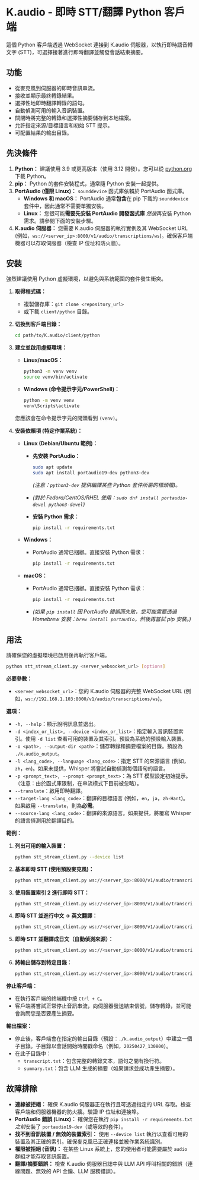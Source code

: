 # K.audio - 即時 STT/翻譯 Python 客戶端

這個 Python 客戶端透過 WebSocket 連接到 K.audio 伺服器，以執行即時語音轉文字 (STT)，可選擇接著進行即時翻譯並觸發會話結束摘要。

## 功能

* 從麥克風到伺服器的即時音訊串流。
* 接收並顯示最終轉錄結果。
* 選擇性地即時翻譯轉錄的語句。
* 自動偵測可用的輸入音訊裝置。
* 關閉時將完整的轉錄和選擇性摘要儲存到本地檔案。
* 允許指定來源/目標語言和初始 STT 提示。
* 可配置結果的輸出目錄。

## 先決條件

1.  **Python：** 建議使用 3.9 或更高版本（使用 3.12 開發）。您可以從 [python.org](https://www.python.org/) 下載 Python。
2.  **pip：** Python 的套件安裝程式，通常隨 Python 安裝一起提供。
3.  **PortAudio (僅限 Linux)：** `sounddevice` 函式庫依賴於 PortAudio 函式庫。
    * **Windows 和 macOS：** PortAudio 通常**包含**在 pip 下載的 `sounddevice` 套件中，因此通常不需要單獨安裝。
    * **Linux：** 您很可能**需要先安裝 PortAudio 開發函式庫** *然後*再安裝 Python 需求。請參閱下面的安裝步驟。
4.  **K.audio 伺服器：** 您需要 K.audio 伺服器的執行實例及其 WebSocket URL (例如，`ws://<server_ip>:8000/v1/audio/transcriptions/ws`)。確保客戶端機器可以存取伺服器（檢查 IP 位址和防火牆）。

## 安裝

強烈建議使用 Python 虛擬環境，以避免與系統範圍的套件發生衝突。

1.  **取得程式碼：**
    * 複製儲存庫：`git clone <repository_url>`
    * 或下載 `client/python` 目錄。

2.  **切換到客戶端目錄：**

    ```bash
    cd path/to/K.audio/client/python
    ```

3.  **建立並啟用虛擬環境：**
    * **Linux/macOS：**

        ```bash
        python3 -m venv venv
        source venv/bin/activate
        ```

    * **Windows (命令提示字元/PowerShell)：**

        ```bash
        python -m venv venv
        venv\Scripts\activate
        ```

    您應該會在命令提示字元的開頭看到 `(venv)`。

4.  **安裝依賴項 (特定作業系統)：**

    * **Linux (Debian/Ubuntu 範例)：**
        * **先安裝 PortAudio：**

            ```bash
            sudo apt update
            sudo apt install portaudio19-dev python3-dev
            ```

            *(注意：`python3-dev` 提供編譯某些 Python 套件所需的標頭檔)。*
        * *(對於 Fedora/CentOS/RHEL 使用：`sudo dnf install portaudio-devel python3-devel`)*
        * **安裝 Python 需求：**

            ```bash
            pip install -r requirements.txt
            ```

    * **Windows：**
        * PortAudio 通常已捆綁。直接安裝 Python 需求：

            ```bash
            pip install -r requirements.txt
            ```

    * **macOS：**
        * PortAudio 通常已捆綁。直接安裝 Python 需求：

            ```bash
            pip install -r requirements.txt
            ```

        * *(如果 `pip install` 因 PortAudio 錯誤而失敗，您可能需要透過 Homebrew 安裝：`brew install portaudio`，然後再嘗試 pip 安裝。)*

## 用法

請確保您的虛擬環境已啟用後再執行客戶端。

```bash
python stt_stream_client.py <server_websocket_url> [options]
```

**必要參數：**

* `<server_websocket_url>`：您的 K.audio 伺服器的完整 WebSocket URL (例如，`ws://192.168.1.103:8000/v1/audio/transcriptions/ws`)。

**選項：**

* `-h, --help`：顯示說明訊息並退出。
* `-d <index_or_list>, --device <index_or_list>`：指定輸入音訊裝置索引。使用 `-d list` 查看可用的裝置及其索引。預設為系統的預設輸入裝置。
* `-o <path>, --output-dir <path>`：儲存轉錄和摘要檔案的目錄。預設為 `./k.audio_output`。
* `-l <lang_code>, --language <lang_code>`：指定 STT 的來源語言 (例如，`zh`，`en`)。如果未提供，Whisper 將嘗試自動偵測每個語句的語言。
* `-p <prompt_text>, --prompt <prompt_text>`：為 STT 模型設定初始提示。（注意：由於函式庫限制，在串流模式下目前被忽略）。
* `--translate`：啟用即時翻譯。
* `--target-lang <lang_code>`：翻譯的目標語言 (例如，`en`，`ja`，`zh-Hant`)。如果啟用 `--translate`，則為**必需**。
* `--source-lang <lang_code>`：翻譯的來源語言。如果提供，將覆寫 Whisper 的語言偵測用於翻譯目的。

**範例：**

1.  **列出可用的輸入裝置：**

    ```bash
    python stt_stream_client.py --device list
    ```

2.  **基本即時 STT (使用預設麥克風)：**

    ```bash
    python stt_stream_client.py ws://<server_ip>:8000/v1/audio/transcriptions/ws
    ```

3.  **使用裝置索引 2 進行即時 STT：**

    ```bash
    python stt_stream_client.py ws://<server_ip>:8000/v1/audio/transcriptions/ws -d 2
    ```

4.  **即時 STT 並進行中文 -> 英文翻譯：**

    ```bash
    python stt_stream_client.py ws://<server_ip>:8000/v1/audio/transcriptions/ws --translate --target-lang en --source-lang zh
    ```

5.  **即時 STT 並翻譯成日文（自動偵測來源）：**

    ```bash
    python stt_stream_client.py ws://<server_ip>:8000/v1/audio/transcriptions/ws --translate --target-lang ja
    ```

6.  **將輸出儲存到特定目錄：**

    ```bash
    python stt_stream_client.py ws://<server_ip>:8000/v1/audio/transcriptions/ws --output-dir ./my_meeting_notes
    ```

**停止客戶端：**

* 在執行客戶端的終端機中按 `Ctrl + C`。
* 客戶端將嘗試正常停止音訊串流，向伺服器發送結束信號，儲存轉錄，並可能會詢問您是否要產生摘要。

**輸出檔案：**

* 停止後，客戶端會在指定的輸出目錄（預設：`./k.audio_output`）中建立一個子目錄。子目錄以會話開始時間戳命名（例如，`20250427_130800`）。
* 在此子目錄中：
    * `transcript.txt`：包含完整的轉錄文本，語句之間有換行符。
    * `summary.txt`：包含 LLM 生成的摘要（如果請求並成功產生摘要）。

## 故障排除

* **連線被拒絕：** 確保 K.audio 伺服器正在執行且可透過指定的 URL 存取。檢查客戶端和伺服器機器的防火牆。驗證 IP 位址和連接埠。
* **PortAudio 錯誤 (Linux)：** 確保您在執行 `pip install -r requirements.txt` *之前*安裝了 `portaudio19-dev`（或等效的套件）。
* **找不到音訊裝置 / 無效的裝置索引：** 使用 `--device list` 執行以查看可用的裝置及其正確的索引。確保麥克風已正確連接並被作業系統識別。
* **權限被拒絕 (音訊)：** 在某些 Linux 系統上，您的使用者可能需要屬於 `audio` 群組才能存取音訊裝置。
* **翻譯/摘要錯誤：** 檢查 K.audio 伺服器日誌中與 LLM API 呼叫相關的錯誤（連線問題、無效的 API 金鑰、LLM 服務錯誤）。